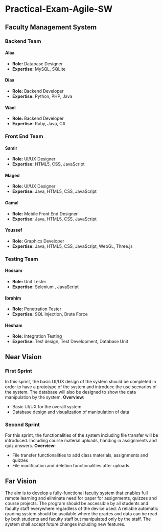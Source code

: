 # Practical-Exam-Agile-SW

## Faculty Management System

### Backend Team

#### Alaa
- **Role:** Database Designer
- **Expertise:** MySQL, SQLite

#### Diaa
- **Role:** Backend Developer
- **Expertise:** Python, PHP, Java

#### Wael
- **Role:** Backend Developer
- **Expertise:** Ruby, Java, C#

### Front End Team

#### Samir
- **Role:** UI/UX Designer
- **Expertise:** HTML5, CSS, JavaScript

#### Maged
- **Role:** UI/UX Designer
- **Expertise:** Java, HTML5, CSS, JavaScript

#### Gamal
- **Role:** Mobile Front End Designer
- **Expertise:** Java, HTML5, CSS, JavaScript

#### Youssef
- **Role:** Graphics Developer
- **Expertise:** Java, HTML5, CSS, JavaScript, WebGL, Three.js

### Testing Team

#### Hossam
- **Role:** Unit Tester
- **Expertise:** Selenium , JavaScript

#### Ibrahim
- **Role:** Penetration Tester
- **Expertise:** SQL Injection, Brute Force

#### Hesham
- **Role:** Integration Testing
- **Expertise:** Test design, Test Development, Database Unit

## Near Vision
### First Sprint
In this sprint, the basic UI/UX design of the system should be completed in order to have a prototype of the system and introduce the use scenarios of the system. The database will also be designed to show the data manipulation by the system.
**Overview:**
- Basic UI/UX for the overall system
- Database design and visualization of manipulation of data

### Second Sprint
For this sprint, the functionalities of the system including file transfer will be introduced. Including course material uploads, handing in assignments and quiz answers.
**Overview:**
- File transfer functionalities to add class materials, assignments and quizzes
- File modification and deletion functionalities after uploads


## Far Vision
The aim is to develop a fully-functional faculty system that enables full remote learning and eliminate need for paper for assignments, quizzes and course projects. The program should be accessible by all students and faculty staff everywhere regardless of the device used. A reliable automatic grading system should be available where the grades and data can be read by both students and faculty staff but manipulated only by the staff. The system shall accept future changes including new features.
